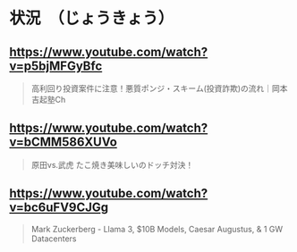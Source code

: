 # 状況　（じょうきょう）

## https://www.youtube.com/watch?v=p5bjMFGyBfc 

> 高利回り投資案件に注意！悪質ポンジ・スキーム(投資詐欺)の流れ｜岡本吉起塾Ch 

## https://www.youtube.com/watch?v=bCMM586XUVo

> 原田vs.武虎 たこ焼き美味しいのドッチ対決！ 
 
## https://www.youtube.com/watch?v=bc6uFV9CJGg

> Mark Zuckerberg - Llama 3, $10B Models, Caesar Augustus, & 1 GW Datacenters 

